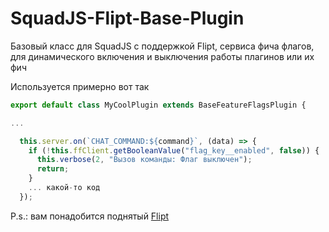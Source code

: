 # SquadJS-Flipt-Base-Plugin

Базовый класс для SquadJS с поддержкой Flipt, сервиса фича флагов, для динамического включения и выключения работы плагинов или их фич

Используется примерно вот так

```js
export default class MyCoolPlugin extends BaseFeatureFlagsPlugin {

...

  this.server.on(`CHAT_COMMAND:${command}`, (data) => {
    if (!this.ffClient.getBooleanValue("flag_key__enabled", false)) {
      this.verbose(2, "Вызов команды: Флаг выключен");
      return;
    }
    ... какой-то код
  });
```

P.s.: вам понадобится поднятый [Flipt](https://flipt.io/)
